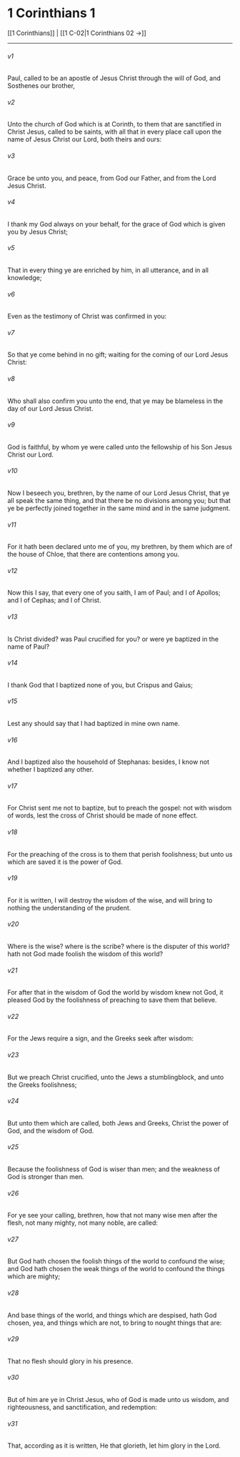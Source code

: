 # 1 Corinthians 1

[[1 Corinthians]] | [[1 C-02|1 Corinthians 02 →]]
***

###### v1
Paul, called to be an apostle of Jesus Christ through the will of God, and Sosthenes our brother,
###### v2
Unto the church of God which is at Corinth, to them that are sanctified in Christ Jesus, called to be saints, with all that in every place call upon the name of Jesus Christ our Lord, both theirs and ours:
###### v3
Grace be unto you, and peace, from God our Father, and from the Lord Jesus Christ.
###### v4
I thank my God always on your behalf, for the grace of God which is given you by Jesus Christ;
###### v5
That in every thing ye are enriched by him, in all utterance, and in all knowledge;
###### v6
Even as the testimony of Christ was confirmed in you:
###### v7
So that ye come behind in no gift; waiting for the coming of our Lord Jesus Christ:
###### v8
Who shall also confirm you unto the end, that ye may be blameless in the day of our Lord Jesus Christ.
###### v9
God is faithful, by whom ye were called unto the fellowship of his Son Jesus Christ our Lord.
###### v10
Now I beseech you, brethren, by the name of our Lord Jesus Christ, that ye all speak the same thing, and that there be no divisions among you; but that ye be perfectly joined together in the same mind and in the same judgment.
###### v11
For it hath been declared unto me of you, my brethren, by them which are of the house of Chloe, that there are contentions among you.
###### v12
Now this I say, that every one of you saith, I am of Paul; and I of Apollos; and I of Cephas; and I of Christ.
###### v13
Is Christ divided? was Paul crucified for you? or were ye baptized in the name of Paul?
###### v14
I thank God that I baptized none of you, but Crispus and Gaius;
###### v15
Lest any should say that I had baptized in mine own name.
###### v16
And I baptized also the household of Stephanas: besides, I know not whether I baptized any other.
###### v17
For Christ sent me not to baptize, but to preach the gospel: not with wisdom of words, lest the cross of Christ should be made of none effect.
###### v18
For the preaching of the cross is to them that perish foolishness; but unto us which are saved it is the power of God.
###### v19
For it is written, I will destroy the wisdom of the wise, and will bring to nothing the understanding of the prudent.
###### v20
Where is the wise? where is the scribe? where is the disputer of this world? hath not God made foolish the wisdom of this world?
###### v21
For after that in the wisdom of God the world by wisdom knew not God, it pleased God by the foolishness of preaching to save them that believe.
###### v22
For the Jews require a sign, and the Greeks seek after wisdom:
###### v23
But we preach Christ crucified, unto the Jews a stumblingblock, and unto the Greeks foolishness;
###### v24
But unto them which are called, both Jews and Greeks, Christ the power of God, and the wisdom of God.
###### v25
Because the foolishness of God is wiser than men; and the weakness of God is stronger than men.
###### v26
For ye see your calling, brethren, how that not many wise men after the flesh, not many mighty, not many noble, are called: 
###### v27
But God hath chosen the foolish things of the world to confound the wise; and God hath chosen the weak things of the world to confound the things which are mighty;
###### v28
And base things of the world, and things which are despised, hath God chosen, yea, and things which are not, to bring to nought things that are:
###### v29
That no flesh should glory in his presence.
###### v30
But of him are ye in Christ Jesus, who of God is made unto us wisdom, and righteousness, and sanctification, and redemption:
###### v31
That, according as it is written, He that glorieth, let him glory in the Lord. 
